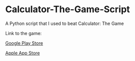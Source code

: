 # Calculator-The-Game-Script
A Python script that I used to beat Calculator: The Game

Link to the game:

<a href="https://play.google.com/store/apps/details?id=com.sm.calculateme&hl=en">Google Play Store</a>

<a href="https://play.google.com/store/apps/details?id=com.sm.calculateme&hl=en">Apple App Store</a>
